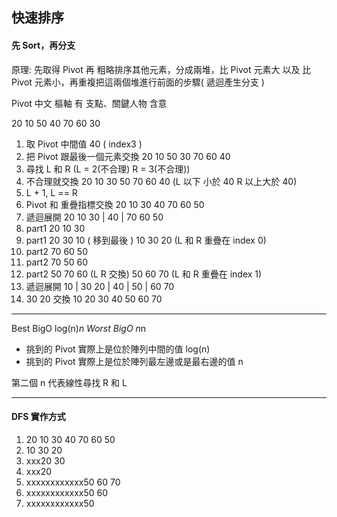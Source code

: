 ## 快速排序

#### 先 Sort，再分支


原理: 先取得 Pivot 再 粗略排序其他元素，分成兩堆，比 Pivot 元素大 以及 比 Pivot 元素小，再重複把這兩個堆進行前面的步驟( 遞迴產生分支 )

Pivot 中文 樞軸
有 支點、關鍵人物 含意

20 10 50 40 70 60 30

1. 取 Pivot 中間值 40 ( index3 )
2. 把 Pivot 跟最後一個元素交換
   20 10 50 30 70 60 40
3. 尋找 L 和 R (L = 2(不合理) R = 3(不合理))
4. 不合理就交換
   20 10 30 50 70 60 40 (L 以下 小於 40 R 以上大於 40)
5. L + 1, L == R
6. Pivot 和 重疊指標交換
   20 10 30 40 70 60 50
7. 遞迴展開
   20 10 30 | 40 | 70 60 50
8. part1 20 10 30
9. part1 20 30 10 ( 移到最後 )
   10 30 20 (L 和 R 重疊在 index 0)
10. part2 70 60 50
11. part2 70 50 60
12. part2 50 70 60 (L R 交換)
    50 60 70 (L 和 R 重疊在 index 1)
13. 遞迴展開
    10 | 30 20 | 40 | 50 | 60 70
14. 30 20 交換
    10 20 30 40 50 60 70

---

Best BigO log(n)*n
Worst BigO n*n

- 挑到的 Pivot 實際上是位於陣列中間的值 log(n)
- 挑到的 Pivot 實際上是位於陣列最左邊或是最右邊的值 n

第二個 n 代表線性尋找 R 和 L

---

#### DFS 實作方式

1. 20 10 30 40 70 60 50
2. 10 30 20
3. xxx20 30
4. xxx20
5. xxxxxxxxxxxx50 60 70
6. xxxxxxxxxxxx50 60
7. xxxxxxxxxxxx50
